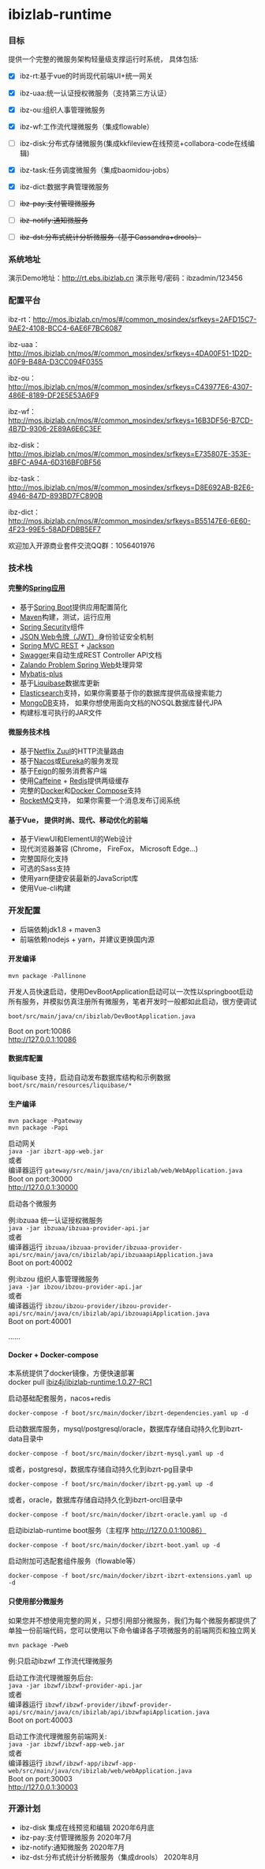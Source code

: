 # **ibizlab-runtime**

### 目标
提供一个完整的微服务架构轻量级支撑运行时系统， 具体包括:

- [x]  ibz-rt:基于vue的时尚现代前端UI+统一网关
- [x]  ibz-uaa:统一认证授权微服务（支持第三方认证）  
- [x]  ibz-ou:组织人事管理微服务  
- [x]  ibz-wf:工作流代理微服务（集成flowable） 
- [ ]  ibz-disk:分布式存储微服务(集成kkfileview在线预览+collabora-code在线编辑)  
- [x]  ibz-task:任务调度微服务（集成baomidou-jobs）  
- [x]  ibz-dict:数据字典管理微服务  
- [ ]  ~~ibz-pay:支付管理微服务~~  
- [ ]  ~~ibz-notify:通知微服务~~  
- [ ]  ~~ibz-dst:分布式统计分析微服务（基于Cassandra+drools）~~  


### 系统地址
演示Demo地址：http://rt.ebs.ibizlab.cn
演示账号/密码：ibzadmin/123456

### 配置平台
ibz-rt：http://mos.ibizlab.cn/mos/#/common_mosindex/srfkeys=2AFD15C7-9AE2-4108-BCC4-6AE6F7BC6087

ibz-uaa：http://mos.ibizlab.cn/mos/#/common_mosindex/srfkeys=4DA00F51-1D2D-40F9-B48A-D3CC094F0355

ibz-ou：http://mos.ibizlab.cn/mos/#/common_mosindex/srfkeys=C43977E6-4307-486E-8189-DF2E5E53A6F9

ibz-wf：http://mos.ibizlab.cn/mos/#/common_mosindex/srfkeys=16B3DF56-B7CD-4B7D-9306-2E89A6E6C3EF

ibz-disk：http://mos.ibizlab.cn/mos/#/common_mosindex/srfkeys=E735807E-353E-4BFC-A94A-6D316BF0BF56

ibz-task：http://mos.ibizlab.cn/mos/#/common_mosindex/srfkeys=D8E692AB-B2E6-4946-847D-893BD7FC890B

ibz-dict：http://mos.ibizlab.cn/mos/#/common_mosindex/srfkeys=B55147E6-6E60-4F23-99E5-58ADFDBB5EF7

欢迎加入开源商业套件交流QQ群：1056401976


### 技术栈
#### 完整的[Spring应用](https://spring.io/)
* 基于[Spring Boot](https://projects.spring.io/spring-boot/)提供应用配置简化
* [Maven](https://maven.apache.org/)构建，测试，运行应用
* [Spring Security](https://docs.spring.io/spring-security/site/index.html)组件
* [JSON Web令牌（JWT）](https://jwt.io/)身份验证安全机制
* [Spring MVC REST](https://spring.io/guides/gs/rest-service/) + [Jackson](https://github.com/FasterXML/jackson)
* [Swagger](https://swagger.io/)来自动生成REST Controller API文档
* [Zalando Problem Spring Web](https://github.com/zalando/problem-spring-web)处理异常
* [Mybatis-plus](https://mp.baomidou.com/)
* 基于[Liquibase](http://www.liquibase.org/)数据库更新
* [Elasticsearch](https://github.com/elastic/elasticsearch)支持，如果你需要基于你的数据库提供高级搜索能力
* [MongoDB](https://www.mongodb.org/)支持， 如果你想使用面向文档的NOSQL数据库替代JPA
* 构建标准可执行的JAR文件

#### 微服务技术栈

* 基于[Netflix Zuul](https://github.com/Netflix/zuul)的HTTP流量路由
* 基于[Nacos](https://nacos.io/zh-cn/index.html)或[Eureka](https://github.com/Netflix/eureka)的服务发现
* 基于[Feign](https://github.com/OpenFeign/feign)的服务消费客户端
* 使用[Caffeine](https://github.com/ben-manes/caffeine) + [Redis](https://redis.io/)提供两级缓存
* 完整的[Docker](https://www.docker.com/)和[Docker Compose](https://github.com/docker/compose)支持
* [RocketMQ](http://rocketmq.apache.org/)支持， 如果你需要一个消息发布订阅系统

#### 基于Vue， 提供时尚、现代、移动优化的前端
* 基于ViewUI和ElementUI的Web设计
* 现代浏览器兼容 (Chrome， FireFox， Microsoft Edge…)
* 完整国际化支持
* 可选的Sass支持
* 使用yarn便捷安装最新的JavaScript库
* 使用Vue-cli构建



### 开发配置

* 后端依赖jdk1.8 + maven3  
* 前端依赖nodejs + yarn，并建议更换国内源

#### 开发编译
```
mvn package -Pallinone
```

开发人员快速启动，使用DevBootApplication启动可以一次性以springboot启动所有服务，并模拟仿真注册所有微服务，笔者开发时一般都如此启动，很方便调试

`boot/src/main/java/cn/ibizlab/DevBootApplication.java`

Boot on port:10086  
http://127.0.0.1:10086  

#### 数据库配置
liquibase 支持，启动自动发布数据库结构和示例数据   
`boot/src/main/resources/liquibase/*`  

#### 生产编译
```
mvn package -Pgateway
mvn package -Papi
```

启动网关  
`java -jar ibzrt-app-web.jar`  
或者  
编译器运行 `gateway/src/main/java/cn/ibizlab/web/WebApplication.java`  
Boot on port:30000  
http://127.0.0.1:30000

启动各个微服务  

例:ibzuaa 统一认证授权微服务  
`java -jar ibzuaa/ibzuaa-provider-api.jar`  
或者  
编译器运行 `ibzuaa/ibzuaa-provider/ibzuaa-provider-api/src/main/java/cn/ibizlab/api/ibzuaaapiApplication.java`  
Boot on port:40002  

例:ibzou 组织人事管理微服务   
`java -jar ibzou/ibzou-provider-api.jar`  
或者  
编译器运行 `ibzou/ibzou-provider/ibzou-provider-api/src/main/java/cn/ibizlab/api/ibzouapiApplication.java`  
Boot on port:40001  

......   

#### Docker + Docker-compose

本系统提供了docker镜像，方便快速部署  
docker pull [ibiz4j/ibizlab-runtime:1.0.27-RC1](https://hub.docker.com/repository/docker/ibiz4j/ibizlab-runtime) 

启动基础配套服务，nacos+redis    
```
docker-compose -f boot/src/main/docker/ibzrt-dependencies.yaml up -d
```

启动数据库服务，mysql/postgresql/oracle，数据库存储自动持久化到ibzrt-data目录中  
```
docker-compose -f boot/src/main/docker/ibzrt-mysql.yaml up -d
```
或者，postgresql，数据库存储自动持久化到ibzrt-pg目录中  
```
docker-compose -f boot/src/main/docker/ibzrt-pg.yaml up -d
```
或者，oracle，数据库存储自动持久化到ibzrt-orcl目录中  
```
docker-compose -f boot/src/main/docker/ibzrt-oracle.yaml up -d
```

启动ibizlab-runtime boot服务（主程序 http://127.0.0.1:10086）  
```
docker-compose -f boot/src/main/docker/ibzrt-boot.yaml up -d
```

启动附加可选配套组件服务（flowable等）
```
docker-compose -f boot/src/main/docker/ibzrt-ibzrt-extensions.yaml up -d
```

#### 只使用部分微服务

如果您并不想使用完整的网关，只想引用部分微服务，我们为每个微服务都提供了单独一份前端代码，您可以使用以下命令编译各子项微服务的前端网页和独立网关

```
mvn package -Pweb
```

例:只启动ibzwf 工作流代理微服务  

启动工作流代理微服务后台:   
`java -jar ibzwf/ibzwf-provider-api.jar`  
或者  
编译器运行 `ibzwf/ibzwf-provider/ibzwf-provider-api/src/main/java/cn/ibizlab/api/ibzwfapiApplication.java`  
Boot on port:40003  

启动工作流代理微服务前端网关:  
`java -jar ibzwf/ibzwf-app-web.jar`  
或者  
编译器运行 `ibzwf/ibzwf-app/ibzwf-app-web/src/main/java/cn/ibizlab/web/webApplication.java`  
Boot on port:30003  
http://127.0.0.1:30003 

### 开源计划
* ibz-disk 集成在线预览和编辑  2020年6月底
* ibz-pay:支付管理微服务  2020年7月
* ibz-notify:通知微服务  2020年7月
* ibz-dst:分布式统计分析微服务（集成drools）  2020年8月